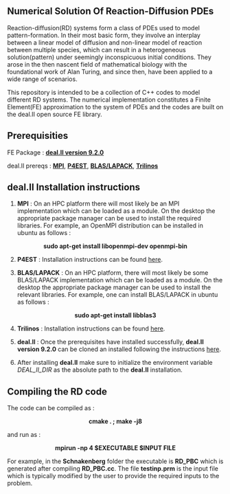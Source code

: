 ## Numerical Solution Of Reaction-Diffusion PDEs

Reaction-diffusion(RD) systems form a class of PDEs used to model pattern-formation. In their most basic form, they involve an interplay between
a linear model of diffusion and non-linear model of reaction between multiple species, which can result in a heterogeneous solution(pattern)
under seemingly inconspicuous initial conditions. They arose in the then nascent field of mathematical biology with the foundational work
of Alan Turing, and since then, have been applied to a wide range of scenarios.

This repository is intended to be a collection of C++ codes to model different RD systems. The numerical implementation constitutes a Finite Element(FE) 
approximation to the system of PDEs and the codes are built on the deal.II open source FE library.

## Prerequisities 
FE Package : [**deal.II version 9.2.0**](https://www.dealii.org/)

deal.II prereqs : [**MPI**](https://www.mpi-forum.org/mpi-40/), [**P4EST**](https://www.p4est.org/), [**BLAS/LAPACK**](https://www.netlib.org/lapack/lug/node11.html), [**Trilinos**](https://trilinos.github.io/)

## deal.II Installation instructions

1. **MPI** : On an HPC platform there will most likely be an MPI implementation which can be loaded as a module. On the desktop the appropriate package manager can be used to install the required libraries. For example, an OpenMPI distribution can be installed in ubuntu as follows :

<p align="center"><b>sudo apt-get install libopenmpi-dev openmpi-bin</b></p>  

2. **P4EST** : Installation instructions can be found [here](https://www.dealii.org/current/external-libs/p4est.html).

3. **BLAS/LAPACK** : On an HPC platform, there will most likely be some BLAS/LAPACK implementation which can be loaded as a module. On the desktop the appropriate package manager can be used to install the relevant libraries. For example, one can install BLAS/LAPACK in ubuntu as follows :

<p align="center"><b>sudo apt-get install libblas3</b></p> 
 
 
4. **Trilinos** : Installation instructions can be found [here](https://www.dealii.org/current/external-libs/trilinos.html).

5. **deal.II** : Once the prerequisites have installed successfully, **deal.II version 9.2.0** can be cloned an installed following the instructions [here](https://www.dealii.org/current/readme.html).

6. After installing **deal.II** make sure to initialize the environment variable *DEAL_II_DIR* as the absolute path to the **deal.II** installation. 

## Compiling the RD code
The code can be compiled as :

<p align="center"><b>cmake . ; make -j8</b></p>  

and run as :

<p align="center"><b>mpirun -np 4 $EXECUTABLE $INPUT FILE</b></p>

For example, in the **Schnakenberg** folder the executable is **RD_PBC** which is generated after compiling **RD_PBC.cc**. The file **testinp.prm** is the input file which is typically modified by the user to provide the required inputs to the problem. 




